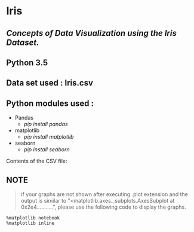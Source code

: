 # Iris
## *Concepts of Data Visualization using the Iris Dataset.*

## Python 3.5
## Data set used : Iris.csv
## Python modules used :
* Pandas
    * *pip install pandas*
* matplotlib
    * *pip install matplotlib*
* seaborn
    * *pip install seaborn*

Contents of the CSV file: 


 ## NOTE
> if your graphs are not shown after executing .plot extension and the output is similar to "<matplotlib.axes._subplots.AxesSubplot at 0x2e4...........", please use the following code to display the graphs. 
```
%matplotlib notebook
%matplotlib inline
```
